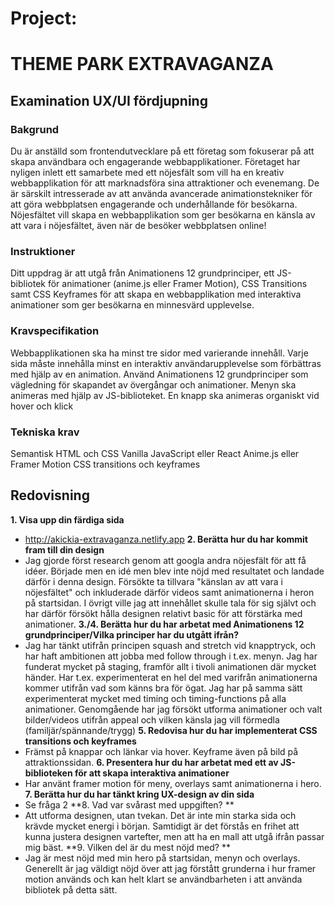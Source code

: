 # Project:
# THEME PARK EXTRAVAGANZA

## Examination UX/UI fördjupning
### Bakgrund
Du är anställd som frontendutvecklare på ett företag som fokuserar på att skapa användbara och engagerande webbapplikationer. 
Företaget har nyligen inlett ett samarbete med ett nöjesfält som vill ha en kreativ webbapplikation för att marknadsföra sina attraktioner och evenemang. De är särskilt intresserade av att använda avancerade animationstekniker för att göra webbplatsen engagerande och underhållande för besökarna. 
Nöjesfältet vill skapa en webbapplikation som ger besökarna en känsla av att vara i nöjesfältet, även när de besöker webbplatsen online!

### Instruktioner
Ditt uppdrag är att utgå från Animationens 12 grundprinciper,  ett JS-bibliotek för animationer (anime.js eller Framer Motion), CSS Transitions samt CSS Keyframes för att skapa en webbapplikation med interaktiva animationer som ger besökarna en minnesvärd upplevelse. 

### Kravspecifikation
Webbapplikationen ska ha minst tre sidor med varierande innehåll.
Varje sida måste innehålla minst en interaktiv användarupplevelse som förbättras med hjälp av en animation.
Använd Animationens 12 grundprinciper som vägledning för skapandet av övergångar och animationer.
Menyn ska animeras med hjälp av JS-biblioteket. 
En knapp ska animeras organiskt vid hover och klick

### Tekniska krav
Semantisk HTML och CSS 
Vanilla JavaScript eller React
Anime.js eller Framer Motion
CSS transitions och keyframes

## Redovisning
**1. Visa upp din färdiga sida**
- http://akickia-extravaganza.netlify.app
**2. Berätta hur du har kommit fram till din design**
- Jag gjorde först research genom att googla andra nöjesfält för att få idéer. Började men en idé men blev inte nöjd med resultatet och landade därför i denna design. Försökte ta tillvara "känslan av att vara i nöjesfältet" och inkluderade därför videos samt animationerna i heron på startsidan. I övrigt ville jag att innehållet skulle tala för sig självt och har därför försökt hålla designen relativt basic för att förstärka med animationer. 
**3./4. Berätta hur du har arbetat med Animationens 12 grundprinciper/Vilka principer har du utgått ifrån?**
- Jag har tänkt utifrån principen squash and stretch vid knapptryck, och har haft ambitionen att jobba med follow through i t.ex. menyn. Jag har funderat mycket på staging, framför allt i tivoli animationen där mycket händer. Har t.ex. experimenterat en hel del med varifrån animationerna kommer utifrån vad som känns bra för ögat. Jag har på samma sätt experimenterat mycket med timing och timing-functions på alla animationer. Genomgående har jag försökt utforma animationer och valt bilder/videos utifrån appeal och vilken känsla jag vill förmedla (familjär/spännande/trygg)
**5. Redovisa hur du har implementerat CSS transitions och keyframes**
- Främst på knappar och länkar via hover. Keyframe även på bild på attraktionssidan. 
**6. Presentera hur du har arbetat med ett av JS-biblioteken för att skapa interaktiva animationer**
- Har använt framer motion för meny, overlays samt animationerna i hero. 
**7. Berätta hur du har tänkt kring UX-design av din sida**
- Se fråga 2
**8. Vad var svårast med uppgiften? **
- Att utforma designen, utan tvekan. Det är inte min starka sida och krävde mycket energi i början. Samtidigt är det förstås en frihet att kunna justera designen vartefter, men att ha en mall att utgå ifrån passar mig bäst. 
**9. Vilken del är du mest nöjd med? **
- Jag är mest nöjd med min hero på startsidan, menyn och overlays. Generellt är jag väldigt nöjd över att jag förstått grunderna i hur framer motion används och kan helt klart se användbarheten i att använda bibliotek på detta sätt. 
